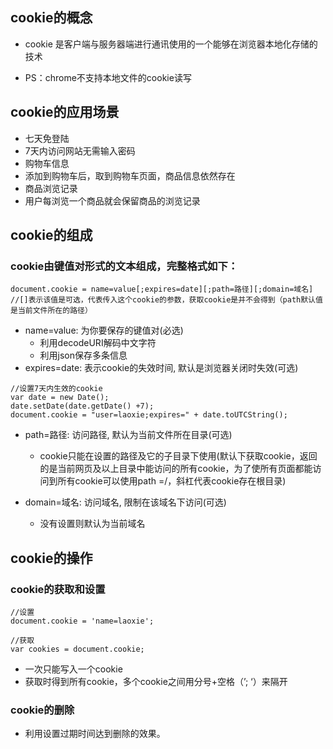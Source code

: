 ## cookie的概念
- cookie 是客户端与服务器端进行通讯使用的一个能够在浏览器本地化存储的技术

- PS：chrome不支持本地文件的cookie读写

## cookie的应用场景
- 七天免登陆
- 7天内访问网站无需输入密码
- 购物车信息
- 添加到购物车后，取到购物车页面，商品信息依然存在
- 商品浏览记录
- 用户每浏览一个商品就会保留商品的浏览记录
## cookie的组成
### cookie由键值对形式的文本组成，完整格式如下：
```
document.cookie = name=value[;expires=date][;path=路径][;domain=域名]
//[]表示该值是可选，代表传入这个cookie的参数，获取cookie是并不会得到（path默认值是当前文件所在的路径）
```
- name=value: 为你要保存的键值对(必选)
    - 利用decodeURI解码中文字符
    - 利用json保存多条信息
- expires=date: 表示cookie的失效时间, 默认是浏览器关闭时失效(可选)
```
//设置7天内生效的cookie
var date = new Date();  
date.setDate(date.getDate() +7); 
document.cookie = "user=laoxie;expires=" + date.toUTCString();
```
- path=路径: 访问路径, 默认为当前文件所在目录(可选)
  - cookie只能在设置的路径及它的子目录下使用(默认下获取cookie，返回的是当前网页及以上目录中能访问的所有cookie，为了使所有页面都能访问到所有cookie可以使用path =/，斜杠代表cookie存在根目录)

- domain=域名: 访问域名, 限制在该域名下访问(可选)
    - 没有设置则默认为当前域名

## cookie的操作
### cookie的获取和设置
```
//设置
document.cookie = 'name=laoxie';

//获取
var cookies = document.cookie;
```
- 一次只能写入一个cookie
- 获取时得到所有cookie，多个cookie之间用分号+空格（’; ‘）来隔开
### cookie的删除
- 利用设置过期时间达到删除的效果。
